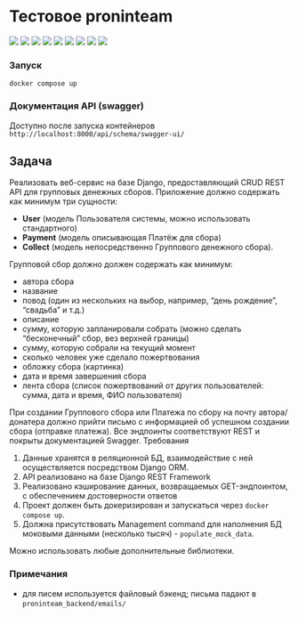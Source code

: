 # Тестовое proninteam

![](https://img.shields.io/badge/django-5.2-green)
![](https://img.shields.io/badge/DRF-3.16-red)
![](https://img.shields.io/badge/drf_spectacular-0.28-blue)
![](https://img.shields.io/badge/PostgreSQL-brown)
![](https://img.shields.io/badge/Redis-red)
![](https://img.shields.io/badge/uv-violet)
![](https://img.shields.io/badge/ruff-green)
![](https://img.shields.io/badge/celery-lightgreen)
![](https://img.shields.io/badge/whitenoise-4.9-white)

### Запуск
```docker compose up```

### Документация API (swagger)
Доступно после запуска контейнеров
```http://localhost:8000/api/schema/swagger-ui/```

## Задача

Реализовать веб-сервис на базе Django, предоставляющий CRUD REST API для групповых денежных сборов. 
Приложение должно содержать как минимум три сущности:

- **User** (модель Пользователя системы, можно использовать стандартного)
- **Payment** (модель описывающая Платёж для сбора)
- **Collect** (модель непосредственно Группового денежного сбора).

Групповой сбор должно должен содержать как минимум:
- автора сбора
- название
- повод (один из нескольких на выбор, например, “день рождениеˮ, “свадьбаˮ и т.д.)
- описание
- сумму, которую запланировали собрать (можно сделать “бесконечныйˮ сбор, вез верхней границы)
- сумму, которую собрали на текущий момент
- сколько человек уже сделало пожертвования
- обложку сбора (картинка)
- дата и время завершения сбора
- лента сбора (список пожертвований от других пользователей: сумма, дата и время, ФИО пользователя)

При создании Группового сбора или Платежа по сбору на почту автора/донатера должно прийти письмо с информацией об успешном создании сбора (отправке платежа).
Все эндпоинты соответствуют REST и покрыты документацией Swagger.
Требования
1. Данные хранятся в реляционной БД, взаимодействие с ней осуществляется посредством Django ORM.
2. API реализовано на базе Django REST Framework
3. Реализовано кэширование данных, возвращаемых GET-эндпоинтом, с обеспечением достоверности ответов
4. Проект должен быть докеризирован и запускаться через `docker compose up`.
5. Должна присутствовать Management command для наполнения БД моковыми данными (несколько тысяч) - `populate_mock_data`.

Можно использовать любые дополнительные библиотеки.

### Примечания

- для писем используется файловый бэкенд; письма падают в `proninteam_backend/emails/`
